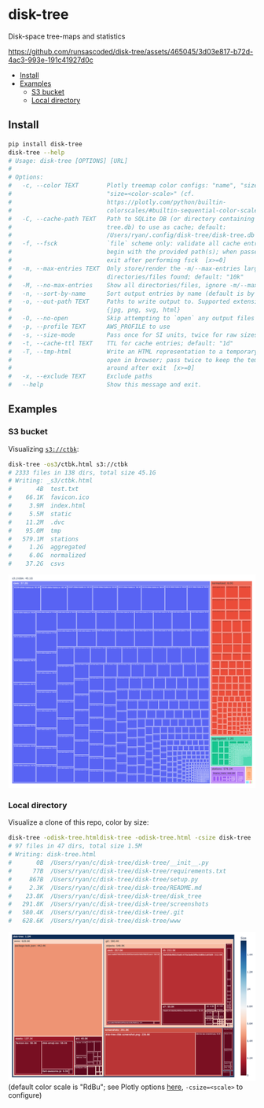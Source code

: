 # disk-tree
Disk-space tree-maps and statistics

https://github.com/runsascoded/disk-tree/assets/465045/3d03e817-b72d-4ac3-993e-191c41927d0c

<!-- toc -->
- [Install](#install)
- [Examples](#examples)
    - [S3 bucket](#s3)
    - [Local directory](#local)
<!-- /toc -->

## Install <a id="install"></a>
```bash
pip install disk-tree
disk-tree --help
# Usage: disk-tree [OPTIONS] [URL]
#
# Options:
#   -c, --color TEXT        Plotly treemap color configs: "name", "size",
#                           "size=<color-scale>" (cf.
#                           https://plotly.com/python/builtin-
#                           colorscales/#builtin-sequential-color-scales)
#   -C, --cache-path TEXT   Path to SQLite DB (or directory containing disk-
#                           tree.db) to use as cache; default:
#                           /Users/ryan/.config/disk-tree/disk-tree.db
#   -f, --fsck              `file` scheme only: validate all cache entries that
#                           begin with the provided path(s); when passed twice,
#                           exit after performing fsck  [x>=0]
#   -m, --max-entries TEXT  Only store/render the -m/--max-entries largest
#                           directories/files found; default: "10k"
#   -M, --no-max-entries    Show all directories/files, ignore -m/--max-entries
#   -n, --sort-by-name      Sort output entries by name (default is by size)
#   -o, --out-path TEXT     Paths to write output to. Supported extensions:
#                           {jpg, png, svg, html}
#   -O, --no-open           Skip attempting to `open` any output files
#   -p, --profile TEXT      AWS_PROFILE to use
#   -s, --size-mode         Pass once for SI units, twice for raw sizes  [x>=0]
#   -t, --cache-ttl TEXT    TTL for cache entries; default: "1d"
#   -T, --tmp-html          Write an HTML representation to a temporary file and
#                           open in browser; pass twice to keep the temp file
#                           around after exit  [x>=0]
#   -x, --exclude TEXT      Exclude paths
#   --help                  Show this message and exit.
```

## Examples <a id="examples"></a>

### S3 bucket <a id="s3"></a>
Visualizing [`s3://ctbk`](https://ctbk.s3.amazonaws.com/index.html):
```bash
disk-tree -os3/ctbk.html s3://ctbk
# 2333 files in 138 dirs, total size 45.1G
# Writing: _s3/ctbk.html
#       4B	test.txt
#    66.1K	favicon.ico
#     3.9M	index.html
#     5.5M	static
#    11.2M	.dvc
#    95.0M	tmp
#   579.1M	stations
#     1.2G	aggregated
#     6.0G	normalized
#    37.2G	csvs
```

![](screenshots/disk-tree%20ctbk%20screenshot.png)

### Local directory <a id="local"></a>
Visualize a clone of this repo, color by size:
```bash
disk-tree -odisk-tree.htmldisk-tree -odisk-tree.html -csize disk-tree
# 97 files in 47 dirs, total size 1.5M
# Writing: disk-tree.html
#       0B	/Users/ryan/c/disk-tree/disk-tree/__init__.py
#      77B	/Users/ryan/c/disk-tree/disk-tree/requirements.txt
#     867B	/Users/ryan/c/disk-tree/disk-tree/setup.py
#     2.3K	/Users/ryan/c/disk-tree/disk-tree/README.md
#    23.8K	/Users/ryan/c/disk-tree/disk-tree/disk_tree
#   291.8K	/Users/ryan/c/disk-tree/disk-tree/screenshots
#   580.4K	/Users/ryan/c/disk-tree/disk-tree/.git
#   628.6K	/Users/ryan/c/disk-tree/disk-tree/www
```

![](screenshots/disk-tree%20repo%20screenshot.png)
(default color scale is "RdBu"; see Plotly options [here][plotly color scales], `-csize=<scale>` to configure)


[plotly color scales]: https://plotly.com/python/builtin-colorscales/#builtin-sequential-color-scales
